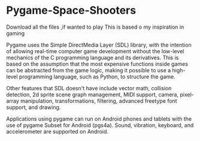 # Pygame-Space-Shooters
Download all the files ,if wanted to play
This is based o my inspiration in gaming 

Pygame uses the Simple DirectMedia Layer (SDL) library, with the intention of allowing real-time computer game development without the low-level mechanics of the C programming language and its derivatives. This is based on the assumption that the most expensive functions inside games can be abstracted from the game logic, making it possible to use a high-level programming language, such as Python, to structure the game.

Other features that SDL doesn't have include vector math, collision detection, 2d sprite scene graph management, MIDI support, camera, pixel-array manipulation, transformations, filtering, advanced freetype font support, and drawing.

Applications using pygame can run on Android phones and tablets with the use of pygame Subset for Android (pgs4a). Sound, vibration, keyboard, and accelerometer are supported on Android.
